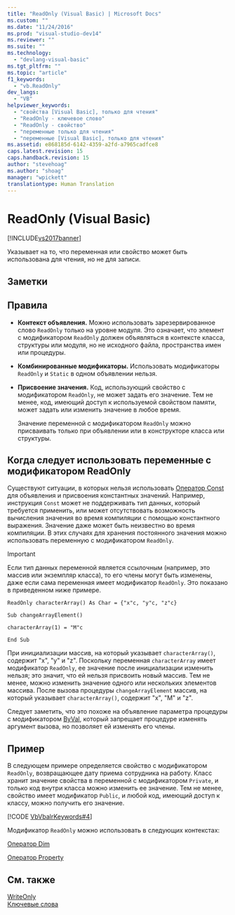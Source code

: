 ```yaml
---
title: "ReadOnly (Visual Basic) | Microsoft Docs"
ms.custom: ""
ms.date: "11/24/2016"
ms.prod: "visual-studio-dev14"
ms.reviewer: ""
ms.suite: ""
ms.technology: 
  - "devlang-visual-basic"
ms.tgt_pltfrm: ""
ms.topic: "article"
f1_keywords: 
  - "vb.ReadOnly"
dev_langs: 
  - "VB"
helpviewer_keywords: 
  - "свойства [Visual Basic], только для чтения"
  - "ReadOnly - ключевое слово"
  - "ReadOnly - свойство"
  - "переменные только для чтения"
  - "переменные [Visual Basic], только для чтения"
ms.assetid: e868185d-6142-4359-a2fd-a7965cadfce8
caps.latest.revision: 15
caps.handback.revision: 15
author: "stevehoag"
ms.author: "shoag"
manager: "wpickett"
translationtype: Human Translation
---
```

# ReadOnly (Visual Basic)
[!INCLUDE[vs2017banner](../../../csharp/includes/vs2017banner.md)]

Указывает на то, что переменная или свойство может быть использована для чтения, но не для записи.  
  
## Заметки  
  
## Правила  
  
-   **Контекст объявления.** Можно использовать зарезервированное слово `ReadOnly` только на уровне модуля.  Это означает, что элемент с модификатором `ReadOnly` должен объявляться в контексте класса, структуры или модуля, но не исходного файла, пространства имен или процедуры.  
  
-   **Комбинированные модификаторы.** Использовать модификаторы `ReadOnly` и `Static` в одном объявлении нельзя.  
  
-   **Присвоение значения.** Код, использующий свойство с модификатором `ReadOnly`, не может задать его значение.  Тем не менее, код, имеющий доступ к используемой свойством памяти, может задать или изменить значение в любое время.  
  
     Значение переменной с модификатором `ReadOnly` можно присваивать только при объявлении или в конструкторе класса или структуры.  
  
## Когда следует использовать переменные с модификатором ReadOnly  
 Существуют ситуации, в которых нельзя использовать [Оператор Const](../../../visual-basic/language-reference/statements/const-statement.md) для объявления и присвоения константных значений.  Например, инструкция `Const` может не поддерживать тип данных, который требуется применить, или может отсутствовать возможность вычисления значения во время компиляции с помощью константного выражения.  Значение даже может быть неизвестно во время компиляции.  В этих случаях для хранения постоянного значения можно использовать переменную с модификатором `ReadOnly`.  
  
> [!IMPORTANT]
>  Если тип данных переменной является ссылочным \(например, это массив или экземпляр класса\), то его члены могут быть изменены, даже если сама переменная имеет модификатор `ReadOnly`.  Это показано в приведенном ниже примере.  
  
 `ReadOnly characterArray() As Char = {"x"c, "y"c, "z"c}`  
  
 `Sub changeArrayElement()`  
  
 `characterArray(1) = "M"c`  
  
 `End Sub`  
  
 При инициализации массив, на который указывает `characterArray()`, содержит "х", "y" и "z".  Поскольку переменная `characterArray` имеет модификатор `ReadOnly`, ее значение после инициализации изменить нельзя; это значит, что ей нельзя присвоить новый массив.  Тем не менее, можно изменить значение одного или нескольких элементов массива.  После вызова процедуры `changeArrayElement` массив, на который указывает `characterArray()`, содержит "х", "M" и "z".  
  
 Следует заметить, что это похоже на объявление параметра процедуры с модификатором [ByVal](../../../visual-basic/language-reference/modifiers/byval.md), который запрещает процедуре изменять аргумент вызова, но позволяет ей изменять его члены.  
  
## Пример  
 В следующем примере определяется свойство с модификатором `ReadOnly`, возвращающее дату приема сотрудника на работу.  Класс хранит значение свойства в переменной с модификатором `Private`, и только код внутри класса можно изменить ее значение.  Тем не менее, свойство имеет модификатор `Public`, и любой код, имеющий доступ к классу, можно получить его значение.  
  
 [!CODE [VbVbalrKeywords#4](../CodeSnippet/VS_Snippets_VBCSharp/VbVbalrKeywords#4)]  
  
 Модификатор `ReadOnly` можно использовать в следующих контекстах:  
  
 [Оператор Dim](../../../visual-basic/language-reference/statements/dim-statement.md)  
  
 [Оператор Property](../../../visual-basic/language-reference/statements/property-statement.md)  
  
## См. также  
 [WriteOnly](../../../visual-basic/language-reference/modifiers/writeonly.md)   
 [Ключевые слова](../../../visual-basic/language-reference/keywords/index.md)